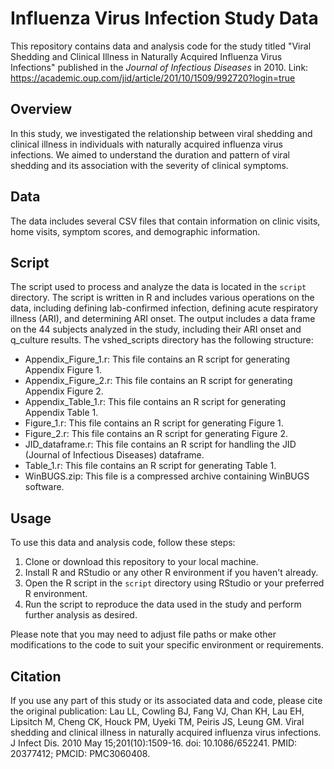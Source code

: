 # Influenza Virus Infection Study Data

This repository contains data and analysis code for the study titled "Viral Shedding and Clinical Illness in Naturally Acquired Influenza Virus Infections" published in the _Journal of Infectious Diseases_ in 2010. Link: https://academic.oup.com/jid/article/201/10/1509/992720?login=true
## Overview

In this study, we investigated the relationship between viral shedding and clinical illness in individuals with naturally acquired influenza virus infections. We aimed to understand the duration and pattern of viral shedding and its association with the severity of clinical symptoms.

## Data

The data includes several CSV files that contain information on clinic visits, home visits, symptom scores, and demographic information. 

## Script

The script used to process and analyze the data is located in the `script` directory. The script is written in R and includes various operations on the data, including defining lab-confirmed infection, defining acute respiratory illness (ARI), and determining ARI onset. The output includes a data frame on the 44 subjects analyzed in the study, including their ARI onset and q_culture results. The vshed_scripts directory has the following structure:

- Appendix_Figure_1.r: This file contains an R script for generating Appendix Figure 1.
- Appendix_Figure_2.r: This file contains an R script for generating Appendix Figure 2.
- Appendix_Table_1.r: This file contains an R script for generating Appendix Table 1.
- Figure_1.r: This file contains an R script for generating Figure 1.
- Figure_2.r: This file contains an R script for generating Figure 2.
- JID_dataframe.r: This file contains an R script for handling the JID (Journal of Infectious Diseases) dataframe.
- Table_1.r: This file contains an R script for generating Table 1.
- WinBUGS.zip: This file is a compressed archive containing WinBUGS software.

## Usage

To use this data and analysis code, follow these steps:

1. Clone or download this repository to your local machine.
2. Install R and RStudio or any other R environment if you haven't already.
3. Open the R script in the `script` directory using RStudio or your preferred R environment.
4. Run the script to reproduce the data used in the study and perform further analysis as desired.

Please note that you may need to adjust file paths or make other modifications to the code to suit your specific environment or requirements.

## Citation

If you use any part of this study or its associated data and code, please cite the original publication: Lau LL, Cowling BJ, Fang VJ, Chan KH, Lau EH, Lipsitch M, Cheng CK, Houck PM, Uyeki TM, Peiris JS, Leung GM. Viral shedding and clinical illness in naturally acquired influenza virus infections. J Infect Dis. 2010 May 15;201(10):1509-16. doi: 10.1086/652241. PMID: 20377412; PMCID: PMC3060408.
